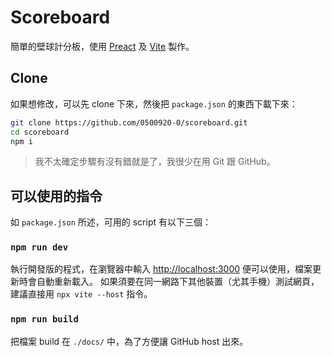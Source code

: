 # Scoreboard

簡單的壁球計分板，使用 [Preact](https://preactjs.com/) 及 [Vite](https://vitejs.dev/) 製作。

## Clone

如果想修改，可以先 clone 下來，然後把 `package.json` 的東西下載下來：

```bash
git clone https://github.com/0500920-0/scoreboard.git
cd scoreboard
npm i
```

> 我不太確定步驟有沒有錯就是了，我很少在用 Git 跟 GitHub。

## 可以使用的指令

如 `package.json` 所述，可用的 script 有以下三個：

### `npm run dev`

執行開發版的程式，在瀏覽器中輸入 [http://localhost:3000](http://localhost:3000) 便可以使用，檔案更新時會自動重新載入。
如果須要在同一網路下其他裝置（尤其手機）測試網頁，建議直接用 `npx vite --host` 指令。

### `npm run build`

把檔案 build 在 `./docs/` 中，為了方便讓 GitHub host 出來。
